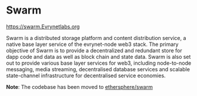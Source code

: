 # Swarm

https://swarm.Evrynetlabs.org

Swarm is a distributed storage platform and content distribution service, a native base layer service of the evrynet-node web3 stack. The primary objective of Swarm is to provide a decentralized and redundant store for dapp code and data as well as block chain and state data. Swarm is also set out to provide various base layer services for web3, including node-to-node messaging, media streaming, decentralised database services and scalable state-channel infrastructure for decentralised service economies.

**Note**: The codebase has been moved to [ethersphere/swarm](https://github.com/ethersphere/swarm)
